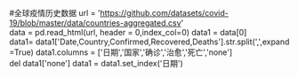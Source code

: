 #全球疫情历史数据
url = 'https://github.com/datasets/covid-19/blob/master/data/countries-aggregated.csv'
data = pd.read_html(url, header = 0,index_col=0)
data1 = data[0]
data1= data1['Date,Country,Confirmed,Recovered,Deaths'].str.split(',',expand=True)
data1.columns = ['日期','国家','确诊','治愈','死亡','none']
del data1['none']
data1 = data1.set_index('日期')

